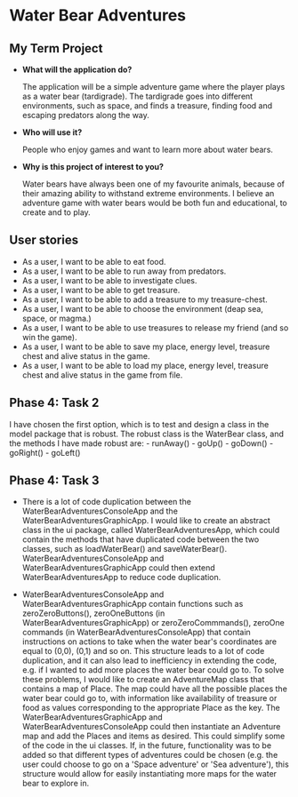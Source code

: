 # Water Bear Adventures

## My Term Project

- **What will the application do?**

    The application will be a simple adventure game where the player 
    plays as a water bear (tardigrade). The tardigrade goes into different environments,
    such as space, and finds a treasure, finding food and escaping predators along the way.
- **Who will use it?**
    
    People who enjoy games and want to learn more about water bears.
- **Why is this project of interest to you?**
    
    Water bears have always been one of my favourite animals, because of their amazing 
    ability to withstand extreme environments. I believe an adventure game with water bears 
    would be both fun and educational, to create and to play.
    
## User stories

   - As a user, I want to be able to eat food.
   - As a user, I want to be able to run away from predators.
   - As a user, I want to be able to investigate clues.
   - As a user, I want to be able to get treasure.
   - As a user, I want to be able to add a treasure to my treasure-chest.
   - As a user, I want to be able to choose the environment (deap sea, space, or magma.)
   - As a user, I want to be able to use treasures to release my friend (and so win the game).
   - As a user, I want to be able to save my place, energy level, treasure chest 
     and alive status in the game.
   - As a user, I want to be able to load my place, energy level, treasure chest 
     and alive status in the game from file.
     
## Phase 4: Task 2

I have chosen the first option, which is to test and design a class in the model package that is robust.
The robust class is the WaterBear class, and the methods I have made robust are:
    - runAway()
    - goUp()
    - goDown()
    - goRight()
    - goLeft()
    
## Phase 4: Task 3
   - There is a lot of code duplication between the WaterBearAdventuresConsoleApp and the WaterBearAdventuresGraphicApp.
    I would like to create an abstract class in the ui package, called WaterBearAdventuresApp, which could contain the 
    methods that have duplicated code between the two classes, such as loadWaterBear() and saveWaterBear().
    WaterBearAdventuresConsoleApp and WaterBearAdventuresGraphicApp could then extend WaterBearAdventuresApp to 
    reduce code duplication.
    
   - WaterBearAdventuresConsoleApp and WaterBearAdventuresGraphicApp contain functions such as zeroZeroButtons(), 
   zeroOneButtons (in WaterBearAdventuresGraphicApp) or zeroZeroCommmands(), zeroOne commands 
   (in WaterBearAdventuresConsoleApp) that contain instructions on actions to take when the water bear's coordinates are
   equal to (0,0), (0,1) and so on. This structure leads to a lot of code duplication, and it can also lead to 
   inefficiency in extending the code, e.g. if I wanted to add more places the water bear could go to. To solve these 
   problems, I would like to create an AdventureMap class that contains a map of Place. The map could have all 
   the possible places the water bear could go to, with information like availability of treasure or food as values 
   corresponding to the appropriate Place as the key. The WaterBearAdventuresGraphicApp and 
   WaterBearAdventuresConsoleApp could then instantiate an Adventure map and add the Places and items as desired. This
   could simplify some of the code in the ui classes. If, in the future, functionality was to be added so that different
   types of adventures could be chosen (e.g. the user could choose to go on a 'Space adventure' or 'Sea adventure'), 
   this structure would allow for easily instantiating more maps for the water bear to explore in. 
  
   




